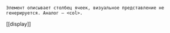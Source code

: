     Элемент описывает столбец ячеек, визуальное представление не генерируется. Аналог — <col>.

[[display]]